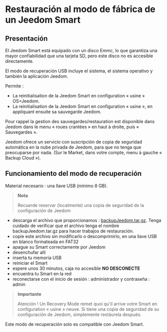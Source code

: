 # Restauración al modo de fábrica de un Jeedom Smart

## Presentación

El Jeedom Smart está equipado con un disco Emmc, lo que garantiza una mayor confiabilidad que una tarjeta SD, pero este disco no es accesible directamente.

El modo de recuperación USB incluye el sistema, el sistema operativo y también la aplicación Jeedom.

Permite :

- La reinitialisation de la Jeedom Smart en configuration « usine » OS+Jeedom.
- La reinitialisation de la Jeedom Smart en configuration « usine », en appliquant ensuite sa sauvegarde Jeedom.

Pour rappel la gestion des sauvegardes/restauration est disponible dans Jeedom dans le menu « roues crantées » en haut à droite, puis « Sauvegardes ».

Jeedom ofrece un servicio con suscripción de copia de seguridad automática en la nube privada de Jeedom, para que no tenga que preocuparse por nada. (Sur le Market, dans votre compte, menu à gauche « Backup Cloud »).

## Funcionamiento del modo de recuperación

Material necesario : una llave USB (mínimo 8 GB).

>**Nota**
>
>Recuerde reservar (localmente) una copia de seguridad de la configuración de Jeedom

- descarga el archivo que proporcionamos : [backupJeedom.tar.gz](https://images.jeedom.com/smart/backupJeedom.tar.gz). Tenga cuidado de verificar que el archivo tenga el nombre backupJeedom.tar.gz para hacer trabajos de restauración.
- copie este archivo sin modificarlo o descomprimirlo, en una llave USB en blanco formateada en FAT32
- apague su Smart correctamente por Jeedom
- desenchufar allí
- inserta tu memoria USB
- reiniciar el Smart
- espere unos 30 minutos, caja no accesible **NO DESCONECTE**
- encuentra tu Smart en la red
- reconectarse con el inicio de sesión : administrador y contraseña : admin

> **Importante**
>
> Atención ! Un Recovery Mode remet quoi qu'il arrive votre Smart en configuration « usine » neuve. Si tiene una copia de seguridad de su configuración de Jeedom, simplemente restáurela después.

Este modo de recuperación solo es compatible con Jeedom Smart.
